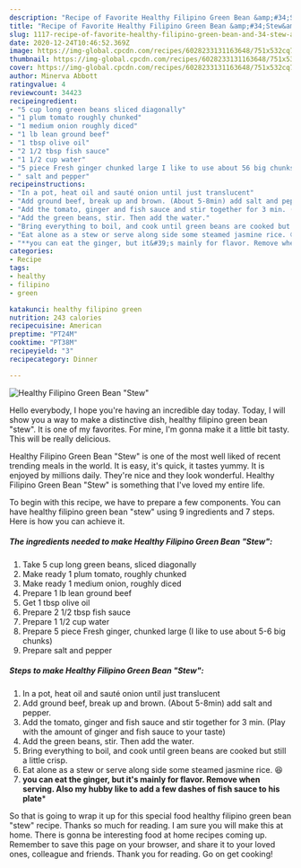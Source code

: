 ```yaml
---
description: "Recipe of Favorite Healthy Filipino Green Bean &amp;#34;Stew&amp;#34;"
title: "Recipe of Favorite Healthy Filipino Green Bean &amp;#34;Stew&amp;#34;"
slug: 1117-recipe-of-favorite-healthy-filipino-green-bean-and-34-stew-and-34
date: 2020-12-24T10:46:52.369Z
image: https://img-global.cpcdn.com/recipes/6028233131163648/751x532cq70/healthy-filipino-green-bean-stew-recipe-main-photo.jpg
thumbnail: https://img-global.cpcdn.com/recipes/6028233131163648/751x532cq70/healthy-filipino-green-bean-stew-recipe-main-photo.jpg
cover: https://img-global.cpcdn.com/recipes/6028233131163648/751x532cq70/healthy-filipino-green-bean-stew-recipe-main-photo.jpg
author: Minerva Abbott
ratingvalue: 4
reviewcount: 34423
recipeingredient:
- "5 cup long green beans sliced diagonally"
- "1 plum tomato roughly chunked"
- "1 medium onion roughly diced"
- "1 lb lean ground beef"
- "1 tbsp olive oil"
- "2 1/2 tbsp fish sauce"
- "1 1/2 cup water"
- "5 piece Fresh ginger chunked large I like to use about 56 big chunks"
- " salt and pepper"
recipeinstructions:
- "In a pot, heat oil and sauté onion until just translucent"
- "Add ground beef, break up and brown. (About 5-8min) add salt and pepper."
- "Add the tomato, ginger and fish sauce and stir together for 3 min. (Play with the amount of ginger and fish sauce to your taste)"
- "Add the green beans, stir. Then add the water."
- "Bring everything to boil, and cook until green beans are cooked but still a little crisp."
- "Eat alone as a stew or serve along side some steamed jasmine rice. 😆"
- "**you can eat the ginger, but it&#39;s mainly for flavor. Remove when serving. Also my hubby like to add a few dashes of fish sauce to his plate***"
categories:
- Recipe
tags:
- healthy
- filipino
- green

katakunci: healthy filipino green 
nutrition: 243 calories
recipecuisine: American
preptime: "PT24M"
cooktime: "PT38M"
recipeyield: "3"
recipecategory: Dinner

---
```



![Healthy Filipino Green Bean &#34;Stew&#34;](https://img-global.cpcdn.com/recipes/6028233131163648/751x532cq70/healthy-filipino-green-bean-stew-recipe-main-photo.jpg)

Hello everybody, I hope you're having an incredible day today. Today, I will show you a way to make a distinctive dish, healthy filipino green bean &#34;stew&#34;. It is one of my favorites. For mine, I'm gonna make it a little bit tasty. This will be really delicious.

Healthy Filipino Green Bean &#34;Stew&#34; is one of the most well liked of recent trending meals in the world. It is easy, it's quick, it tastes yummy. It is enjoyed by millions daily. They're nice and they look wonderful. Healthy Filipino Green Bean &#34;Stew&#34; is something that I've loved my entire life.




To begin with this recipe, we have to prepare a few components. You can have healthy filipino green bean &#34;stew&#34; using 9 ingredients and 7 steps. Here is how you can achieve it.

<!--inarticleads1-->

##### The ingredients needed to make Healthy Filipino Green Bean &#34;Stew&#34;:

1. Take 5 cup long green beans, sliced diagonally
1. Make ready 1 plum tomato, roughly chunked
1. Make ready 1 medium onion, roughly diced
1. Prepare 1 lb lean ground beef
1. Get 1 tbsp olive oil
1. Prepare 2 1/2 tbsp fish sauce
1. Prepare 1 1/2 cup water
1. Prepare 5 piece Fresh ginger, chunked large (I like to use about 5-6 big chunks)
1. Prepare  salt and pepper




<!--inarticleads2-->

##### Steps to make Healthy Filipino Green Bean &#34;Stew&#34;:

1. In a pot, heat oil and sauté onion until just translucent
1. Add ground beef, break up and brown. (About 5-8min) add salt and pepper.
1. Add the tomato, ginger and fish sauce and stir together for 3 min. (Play with the amount of ginger and fish sauce to your taste)
1. Add the green beans, stir. Then add the water.
1. Bring everything to boil, and cook until green beans are cooked but still a little crisp.
1. Eat alone as a stew or serve along side some steamed jasmine rice. 😆
1. **you can eat the ginger, but it&#39;s mainly for flavor. Remove when serving. Also my hubby like to add a few dashes of fish sauce to his plate***




So that is going to wrap it up for this special food healthy filipino green bean &#34;stew&#34; recipe. Thanks so much for reading. I am sure you will make this at home. There is gonna be interesting food at home recipes coming up. Remember to save this page on your browser, and share it to your loved ones, colleague and friends. Thank you for reading. Go on get cooking!
